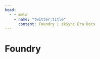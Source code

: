 ```yaml
---
head:
  - - meta
    - name: "twitter:title"
      content: Foundry | zkSync Era Docs
---
```


# Foundry
